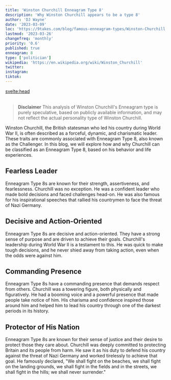 ```yaml
---
title: 'Winston Churchill Enneagram Type 8'
description: 'Why Winston Churchill appears to be a type 8'
author: 'DJ Wayne'
date: '2023-03-09'
loc: 'https://9takes.com/blog/famous-enneagram-types/Winston-Churchill'
lastmod: '2023-03-26'
changefreq: 'monthly'
priority: '0.6'
published: true
enneagram: 8
type: ['politician']
wikipedia: 'https://en.wikipedia.org/wiki/Winston_Churchill'
twitter:
instagram:
tiktok:
---
```


<svelte:head>

<meta property="og:image" content="https://9takes.com/types/8s/Winston-Churchill.webp" />
  <link rel="canonical" href="https://9takes.com/blog/famous-enneagram-types/Winston-Churchill">
</svelte:head>
<script>
	import  PopCard  from "../../../lib/components/atoms/PopCard.svelte";
</script>
<div
	style="display: flex;
    justify-content: center;
margin: 1rem 0;"
>
	<PopCard
		image={`/types/8s/${'Winston-Churchill'}.webp`}
		showIcon={false}
		displayText="Winston Churchill"
		subtext=""
	/>
</div>

> **Disclaimer** This analysis of Winston Churchill's Enneagram type is purely speculative, based on publicly available information, and may not reflect the actual personality type of Winston Churchill.

<p class="firstLetter">Winston Churchill, the British statesman who led his country during World War II, is often described as a forceful, dynamic, and charismatic leader. These traits are commonly associated with Enneagram Type 8, also known as the Challenger. In this blog, we will explore how and why Churchill can be classified as an Enneagram Type 8, based on his behavior and life experiences.</p>

## Fearless Leader

Enneagram Type 8s are known for their strength, assertiveness, and fearlessness. Churchill was no exception. He was a confident leader who made bold decisions and faced challenges head-on. He was also famous for his inspirational speeches that rallied his countrymen to face the threat of Nazi Germany.

## Decisive and Action-Oriented

Enneagram Type 8s are decisive and action-oriented. They have a strong sense of purpose and are driven to achieve their goals. Churchill's leadership during World War II is a testament to this. He was quick to make tough decisions, and he never shied away from taking action, even when the odds were against him.

## Commanding Presence

Enneagram Type 8s have a commanding presence that demands respect from others. Churchill was a towering figure, both physically and figuratively. He had a booming voice and a powerful presence that made people take notice of him. His charisma and confidence inspired those around him and helped him to lead his country through one of the darkest periods in its history.

## Protector of His Nation

Enneagram Type 8s are known for their sense of justice and their desire to protect those they care about. Churchill was deeply committed to protecting Britain and its people from harm. He saw it as his duty to defend his country against the threat of Nazi Germany and worked tirelessly to achieve that goal. He famously declared, "We shall fight on the beaches, we shall fight on the landing grounds, we shall fight in the fields and in the streets, we shall fight in the hills; we shall never surrender."
